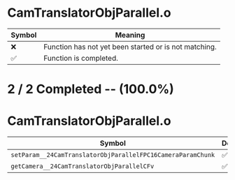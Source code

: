 # CamTranslatorObjParallel.o
| Symbol | Meaning 
| ------------- | ------------- 
| :x: | Function has not yet been started or is not matching. 
| :white_check_mark: | Function is completed. 


# 2 / 2 Completed -- (100.0%)
# CamTranslatorObjParallel.o
| Symbol | Decompiled? |
| ------------- | ------------- |
| `setParam__24CamTranslatorObjParallelFPC16CameraParamChunk` | :white_check_mark: |
| `getCamera__24CamTranslatorObjParallelCFv` | :white_check_mark: |
